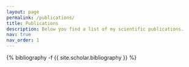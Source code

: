 ```yaml
---
layout: page
permalink: /publications/
title: Publications
description: Below you find a list of my scientific publications.
nav: true
nav_order: 1
---
```

<!-- _pages/publications.md -->
<div class="publications">

{% bibliography -f {{ site.scholar.bibliography }} %}

</div>